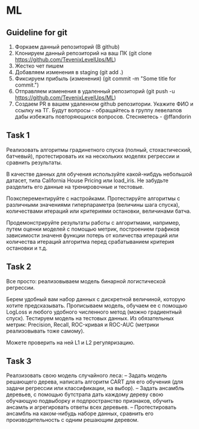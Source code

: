 # ML
## Guideline for git

   1. Форкаем данный репозиторий (В github)
   2. Клонируем данный репозиторий на ваш ПК (git clone https://github.com/TevenixLevelUps/ML)
   2. Жестко чет пишем
   3. Добавляем изменения в staging (git add .)
   4. Фиксируем прибыль (изменения) (git commit -m "Some title for commit.")
   5. Отправляем изменения в удаленный репозиторий (git push -u https://github.com/TevenixLevelUps/ML)
   6. Создаем PR в вашем удаленном github репозитории. Укажите ФИО и ссылку на ТГ.
   Будут вопросы - обращайтесь в группу левелапов дабы избежать повторяющихся вопросов. Стесняетесь - @ffandorin

## Task 1

Реализовать алгоритмы градинетного спуска (полный, стохастический, батчевый), протестировать их на нескольких моделях регрессии и сравнить результаты.

В качестве данных для обучения используйте какой-нибдуь небольшой датасет, типа California House Pricing или load_iris. Не забудьте разделить его данные на тренировочные и тестовые.

Поэксперементируйте с настройками. Протестируйте алгоритмы с различными значениями гиперпараметра (величины шага спуска), количествами итераций или критериями остановки, величинами батча.

Продемонстрируйте результаты работы с алгоритмами, например, путем оценки моделей с помощью метрик, построением графиков зависимости значеня функции потерь от количества итераций или количества итераций алгоритма перед срабатыванием критерия остановки и т.д.

## Task 2

Все просто: реализовываем модель бинарной логистической регрессии.

Берем удобный вам набор данных с дискретной величиной, которую хотите предсказывать. 
Прописываем модель, обучаем ее с помощью LogLoss и любого удобного численного метод (можно градиентный спуск).
Тестируем модель на тестовых данных. Из обязательных метрик: Precision, Recall, ROC-кривая и ROC-AUC (метрики реализовывать тоже самому).

Можете проверить на ней L1 и L2 регуляризацию.

## Task 3

Реалзизовать свою модель случайного леса:
   – Задать модель решающего дерева, написать алгоритм CART для его обучения (для задачи регрессии или классификации, на выбор).
   – Задать ансамбль деревьев, с помощью бутстрапа дать каждому дереву свою обучающую подвыборку 
      и подпространство признаков, обучить ансамль и агрегировать ответы всех деревьев.
   – Протестировать ансамбль на каком-нибудь наборе данных, сравнить его производительность с одним решающим деревом.
   
